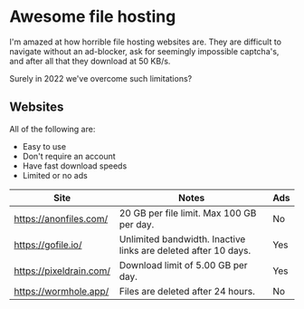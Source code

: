 # Awesome file hosting

I'm amazed at how horrible file hosting websites are. 
They are difficult to navigate without an ad-blocker, ask for seemingly impossible captcha's, and after all that they download at 50 KB/s.

Surely in 2022 we've overcome such limitations?

## Websites

All of the following are: 
- Easy to use
- Don't require an account 
- Have fast download speeds
- Limited or no ads

| Site                    | Notes                                                          | Ads |
|-------------------------|----------------------------------------------------------------|-----|
| https://anonfiles.com/  | 20 GB per file limit. Max 100 GB per day.                      | No  |
| https://gofile.io/      | Unlimited bandwidth. Inactive links are deleted after 10 days. | Yes |
| https://pixeldrain.com/ | Download limit of 5.00 GB per day.                             | Yes |
| https://wormhole.app/   | Files are deleted after 24 hours.                              | No  |
